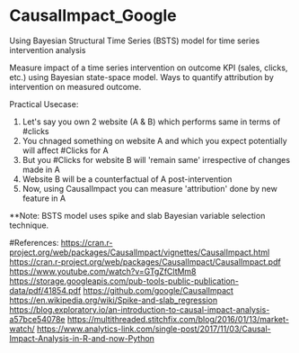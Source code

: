 # CausalImpact_Google
Using Bayesian Structural Time Series (BSTS) model for time series intervention analysis

Measure impact of a time series intervention on outcome KPI (sales, clicks, etc.) using Bayesian state-space model.
Ways to quantify attribution by intervention on measured outcome.

Practical Usecase:
1. Let's say you own 2 website (A & B) which performs same in terms of #clicks
2. You chnaged something on website A and which you expect potentially will affect #Clicks for A 
3. But you #Clicks for website B will 'remain same' irrespective of changes made in A
4. Website B will be a counterfactual of A post-intervention
5. Now, using CausalImpact you can measure 'attribution' done by new feature in A

**Note:
BSTS model uses spike and slab Bayesian variable selection technique.


#References: 
https://cran.r-project.org/web/packages/CausalImpact/vignettes/CausalImpact.html
https://cran.r-project.org/web/packages/CausalImpact/CausalImpact.pdf
https://www.youtube.com/watch?v=GTgZfCltMm8
https://storage.googleapis.com/pub-tools-public-publication-data/pdf/41854.pdf
https://github.com/google/CausalImpact
https://en.wikipedia.org/wiki/Spike-and-slab_regression
https://blog.exploratory.io/an-introduction-to-causal-impact-analysis-a57bce54078e
https://multithreaded.stitchfix.com/blog/2016/01/13/market-watch/
https://www.analytics-link.com/single-post/2017/11/03/Causal-Impact-Analysis-in-R-and-now-Python

